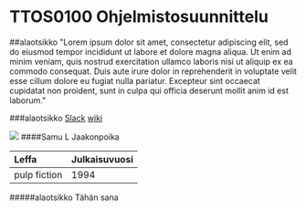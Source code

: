 # TTOS0100 Ohjelmistosuunnittelu

##alaotsikko
"Lorem ipsum dolor sit amet, consectetur adipiscing elit, sed do eiusmod tempor incididunt ut labore et dolore magna aliqua. Ut enim ad minim veniam, quis nostrud exercitation ullamco laboris nisi ut aliquip ex ea commodo consequat. Duis aute irure dolor in reprehenderit in voluptate velit esse cillum dolore eu fugiat nulla pariatur. Excepteur sint occaecat cupidatat non proident, sunt in culpa qui officia deserunt mollit anim id est laborum."

###alaotsikko
[Slack](https://jamk-it.slack.com/)
[wiki](https://github.com/Agumonn/Repoma/wiki)

![](http://img12.deviantart.net/9f2f/i/2015/178/b/3/hackerman_cosplay_by_inightfaller-d8z1nu3.png)
####Samu L Jaakonpoika

|Leffa|Julkaisuvuosi|
|:----|-------------|
|pulp fiction|1994|

#####alaotsikko
Tähän sana